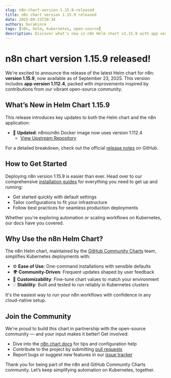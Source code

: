 ```yaml
---
slug: n8n-chart-version-1.15.9-released
title: n8n chart version 1.15.9 released
date: 2025-09-23T20:34
authors: burakince
tags: [n8n, helm, kubernetes, open-source]
description: Discover what's new in n8n Helm chart v1.15.9 with app version 1.112.4, including updates and community-driven enhancements.
---
```


# n8n chart version 1.15.9 released!

We're excited to announce the release of the latest Helm chart for n8n: **version 1.15.9**, now available as of September 23, 2025. This version includes **app version 1.112.4**, packed with improvements inspired by contributions from our vibrant open-source community.

## What’s New in Helm Chart 1.15.9

This release introduces key updates to both the Helm chart and the n8n application:

- 🔄 **Updated**: n8nio/n8n Docker image now uses version 1.112.4  
  - [View Upstream Repository](https://github.com/n8n-io/n8n)

For a detailed breakdown, check out the official [release notes](https://github.com/community-charts/helm-charts/releases/tag/n8n-1.15.9) on GitHub.

<!-- truncate -->

## How to Get Started

Deploying n8n version 1.15.9 is easier than ever. Head over to our comprehensive [installation guides](https://community-charts.github.io/docs/category/n8n) for everything you need to get up and running:

- Get started quickly with default settings
- Tailor configurations to fit your infrastructure
- Follow best practices for seamless production deployments

Whether you're exploring automation or scaling workflows on Kubernetes, our docs have you covered.

## Why Use the n8n Helm Chart?

The n8n Helm chart, maintained by the [GitHub Community Charts](https://github.com/community-charts/helm-charts) team, simplifies Kubernetes deployments with:

- ⚙️ **Ease of Use**: One-command installations with sensible defaults  
- 🌍 **Community-Driven**: Frequent updates shaped by user feedback  
- 🎯 **Customizability**: Fine-tune chart values to match your environment  
- 💡 **Stability**: Built and tested to run reliably in Kubernetes clusters

It's the easiest way to run your n8n workflows with confidence in any cloud-native setup.

## Join the Community

We're proud to build this chart in partnership with the open-source community — and your input makes it better! Get involved:

- Dive into the [n8n chart docs](https://community-charts.github.io/docs/category/n8n) for tips and configuration help
- Contribute to the project by submitting [pull requests](https://github.com/community-charts/helm-charts)
- Report bugs or suggest new features in our [issue tracker](https://github.com/community-charts/helm-charts/issues)

Thank you for being part of the n8n and GitHub Community Charts community. Let’s keep simplifying automation on Kubernetes, together.